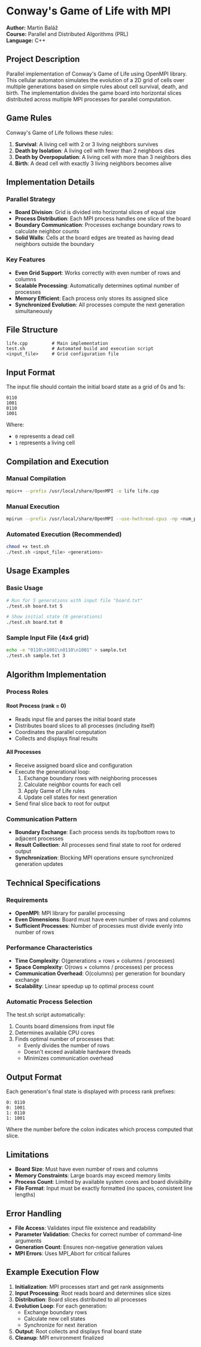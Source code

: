 # Conway's Game of Life with MPI

**Author:** Martin Baláž  
**Course:** Parallel and Distributed Algorithms (PRL)  
**Language:** C++

## Project Description

Parallel implementation of Conway's Game of Life using OpenMPI library. This cellular automaton simulates the evolution of a 2D grid of cells over multiple generations based on simple rules about cell survival, death, and birth. The implementation divides the game board into horizontal slices distributed across multiple MPI processes for parallel computation.

## Game Rules

Conway's Game of Life follows these rules:
1. **Survival**: A living cell with 2 or 3 living neighbors survives
2. **Death by Isolation**: A living cell with fewer than 2 neighbors dies
3. **Death by Overpopulation**: A living cell with more than 3 neighbors dies
4. **Birth**: A dead cell with exactly 3 living neighbors becomes alive

## Implementation Details

### Parallel Strategy
- **Board Division**: Grid is divided into horizontal slices of equal size
- **Process Distribution**: Each MPI process handles one slice of the board
- **Boundary Communication**: Processes exchange boundary rows to calculate neighbor counts
- **Solid Walls**: Cells at the board edges are treated as having dead neighbors outside the boundary

### Key Features
- **Even Grid Support**: Works correctly with even number of rows and columns
- **Scalable Processing**: Automatically determines optimal number of processes
- **Memory Efficient**: Each process only stores its assigned slice
- **Synchronized Evolution**: All processes compute the next generation simultaneously

## File Structure

```
life.cpp         # Main implementation
test.sh          # Automated build and execution script
<input_file>     # Grid configuration file
```

## Input Format

The input file should contain the initial board state as a grid of 0s and 1s:
```
0110
1001
0110
1001
```

Where:
- `0` represents a dead cell
- `1` represents a living cell

## Compilation and Execution

### Manual Compilation
```bash
mpic++ --prefix /usr/local/share/OpenMPI -o life life.cpp
```

### Manual Execution
```bash
mpirun --prefix /usr/local/share/OpenMPI --use-hwthread-cpus -np <num_processes> life <input_file> <generations>
```

### Automated Execution (Recommended)
```bash
chmod +x test.sh
./test.sh <input_file> <generations>
```

## Usage Examples

### Basic Usage
```bash
# Run for 5 generations with input file "board.txt"
./test.sh board.txt 5

# Show initial state (0 generations)
./test.sh board.txt 0
```

### Sample Input File (4x4 grid)
```bash
echo -e "0110\n1001\n0110\n1001" > sample.txt
./test.sh sample.txt 3
```

## Algorithm Implementation

### Process Roles

#### Root Process (rank = 0)
- Reads input file and parses the initial board state
- Distributes board slices to all processes (including itself)
- Coordinates the parallel computation
- Collects and displays final results

#### All Processes
- Receive assigned board slice and configuration
- Execute the generational loop:
  1. Exchange boundary rows with neighboring processes
  2. Calculate neighbor counts for each cell
  3. Apply Game of Life rules
  4. Update cell states for next generation
- Send final slice back to root for output

### Communication Pattern
- **Boundary Exchange**: Each process sends its top/bottom rows to adjacent processes
- **Result Collection**: All processes send final state to root for ordered output
- **Synchronization**: Blocking MPI operations ensure synchronized generation updates

## Technical Specifications

### Requirements
- **OpenMPI**: MPI library for parallel processing
- **Even Dimensions**: Board must have even number of rows and columns
- **Sufficient Processes**: Number of processes must divide evenly into number of rows

### Performance Characteristics
- **Time Complexity**: O(generations × rows × columns / processes)
- **Space Complexity**: O(rows × columns / processes) per process
- **Communication Overhead**: O(columns) per generation for boundary exchange
- **Scalability**: Linear speedup up to optimal process count

### Automatic Process Selection
The test.sh script automatically:
1. Counts board dimensions from input file
2. Determines available CPU cores
3. Finds optimal number of processes that:
   - Evenly divides the number of rows
   - Doesn't exceed available hardware threads
   - Minimizes communication overhead

## Output Format

Each generation's final state is displayed with process rank prefixes:
```
0: 0110
0: 1001
1: 0110
1: 1001
```

Where the number before the colon indicates which process computed that slice.

## Limitations

- **Board Size**: Must have even number of rows and columns
- **Memory Constraints**: Large boards may exceed memory limits
- **Process Count**: Limited by available system cores and board divisibility
- **File Format**: Input must be exactly formatted (no spaces, consistent line lengths)

## Error Handling

- **File Access**: Validates input file existence and readability
- **Parameter Validation**: Checks for correct number of command-line arguments
- **Generation Count**: Ensures non-negative generation values
- **MPI Errors**: Uses MPI_Abort for critical failures

## Example Execution Flow

1. **Initialization**: MPI processes start and get rank assignments
2. **Input Processing**: Root reads board and determines slice sizes
3. **Distribution**: Board slices distributed to all processes
4. **Evolution Loop**: For each generation:
   - Exchange boundary rows
   - Calculate new cell states
   - Synchronize for next iteration
5. **Output**: Root collects and displays final board state
6. **Cleanup**: MPI environment finalized
